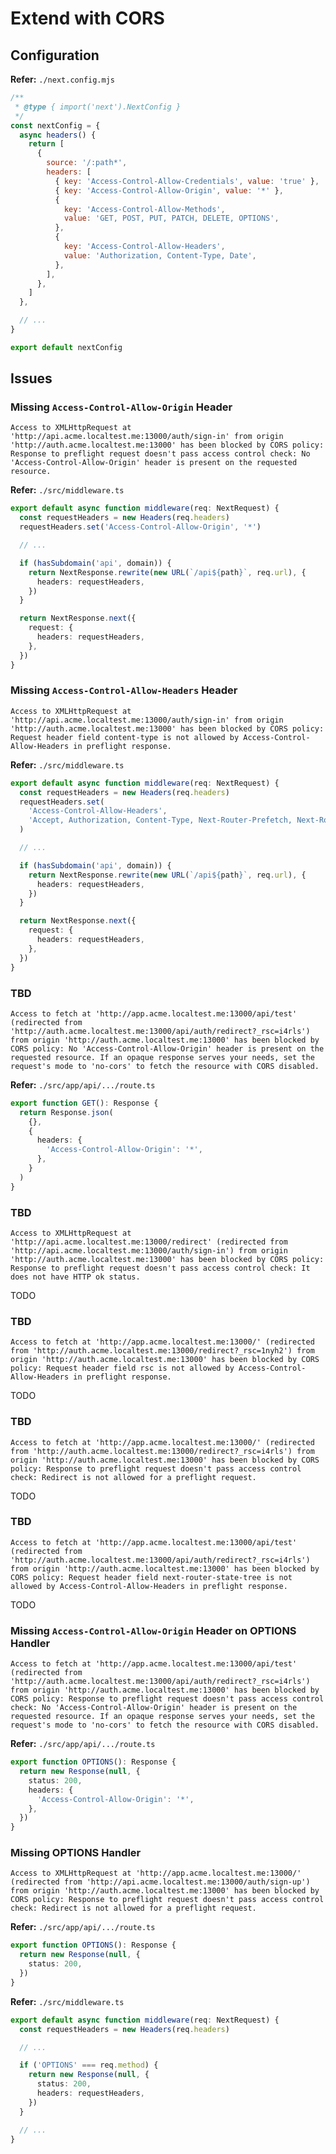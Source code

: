 # Extend with CORS

<!--
https://github.com/kojikawazu/trip-web-app/blob/main/src/app/api/mail/send/route.ts

https://codingwithmanny.medium.com/3-ways-to-configure-cors-for-nextjs-13-app-router-api-route-handlers-427e10929818
https://stackoverflow.com/questions/70995299/allow-cors-from-one-next-js-app-to-another
-->

<!--
requestHeaders.set('Access-Control-Allow-Credentials', 'true')

requestHeaders.set(
  'Access-Control-Allow-Methods',
  'GET, POST, PUT, PATCH, DELETE, OPTIONS',
)
-->

## Configuration

**Refer:** `./next.config.mjs`

```mjs
/**
 * @type { import('next').NextConfig }
 */
const nextConfig = {
  async headers() {
    return [
      {
        source: '/:path*',
        headers: [
          { key: 'Access-Control-Allow-Credentials', value: 'true' },
          { key: 'Access-Control-Allow-Origin', value: '*' },
          {
            key: 'Access-Control-Allow-Methods',
            value: 'GET, POST, PUT, PATCH, DELETE, OPTIONS',
          },
          {
            key: 'Access-Control-Allow-Headers',
            value: 'Authorization, Content-Type, Date',
          },
        ],
      },
    ]
  },

  // ...
}

export default nextConfig
```

## Issues

### Missing `Access-Control-Allow-Origin` Header

```log
Access to XMLHttpRequest at 'http://api.acme.localtest.me:13000/auth/sign-in' from origin 'http://auth.acme.localtest.me:13000' has been blocked by CORS policy: Response to preflight request doesn't pass access control check: No 'Access-Control-Allow-Origin' header is present on the requested resource.
```

**Refer:** `./src/middleware.ts`

```ts
export default async function middleware(req: NextRequest) {
  const requestHeaders = new Headers(req.headers)
  requestHeaders.set('Access-Control-Allow-Origin', '*')

  // ...

  if (hasSubdomain('api', domain)) {
    return NextResponse.rewrite(new URL(`/api${path}`, req.url), {
      headers: requestHeaders,
    })
  }

  return NextResponse.next({
    request: {
      headers: requestHeaders,
    },
  })
}
```

### Missing `Access-Control-Allow-Headers` Header

```log
Access to XMLHttpRequest at 'http://api.acme.localtest.me:13000/auth/sign-in' from origin 'http://auth.acme.localtest.me:13000' has been blocked by CORS policy: Request header field content-type is not allowed by Access-Control-Allow-Headers in preflight response.
```

**Refer:** `./src/middleware.ts`

```ts
export default async function middleware(req: NextRequest) {
  const requestHeaders = new Headers(req.headers)
  requestHeaders.set(
    'Access-Control-Allow-Headers',
    'Accept, Authorization, Content-Type, Next-Router-Prefetch, Next-Router-State-Tree, Next-Url, RSC'
  )

  // ...

  if (hasSubdomain('api', domain)) {
    return NextResponse.rewrite(new URL(`/api${path}`, req.url), {
      headers: requestHeaders,
    })
  }

  return NextResponse.next({
    request: {
      headers: requestHeaders,
    },
  })
}
```

### TBD

```log
Access to fetch at 'http://app.acme.localtest.me:13000/api/test' (redirected from 'http://auth.acme.localtest.me:13000/api/auth/redirect?_rsc=i4rls') from origin 'http://auth.acme.localtest.me:13000' has been blocked by CORS policy: No 'Access-Control-Allow-Origin' header is present on the requested resource. If an opaque response serves your needs, set the request's mode to 'no-cors' to fetch the resource with CORS disabled.
```

<!-- ```sh
curl \
  -I \
  -X OPTIONS \
  -H 'Origin: http://auth.acme.localtest.me:13000' \
  http://app.acme.localtest.me:13000/api/test
``` -->

**Refer:** `./src/app/api/.../route.ts`

```ts
export function GET(): Response {
  return Response.json(
    {},
    {
      headers: {
        'Access-Control-Allow-Origin': '*',
      },
    }
  )
}
```

### TBD

```log
Access to XMLHttpRequest at 'http://api.acme.localtest.me:13000/redirect' (redirected from 'http://api.acme.localtest.me:13000/auth/sign-in') from origin 'http://auth.acme.localtest.me:13000' has been blocked by CORS policy: Response to preflight request doesn't pass access control check: It does not have HTTP ok status.
```

<!--
Invalid URL: http://api.acme.localtest.me:13000/auth/redirect
-->

TODO

<!--
export async function OPTIONS(): Promise<Response> {
  return new Response(null, {
    status: 200,
  })
}
-->

### TBD

```log
Access to fetch at 'http://app.acme.localtest.me:13000/' (redirected from 'http://auth.acme.localtest.me:13000/redirect?_rsc=1nyh2') from origin 'http://auth.acme.localtest.me:13000' has been blocked by CORS policy: Request header field rsc is not allowed by Access-Control-Allow-Headers in preflight response.
```

TODO

### TBD

```log
Access to fetch at 'http://app.acme.localtest.me:13000/' (redirected from 'http://auth.acme.localtest.me:13000/redirect?_rsc=i4rls') from origin 'http://auth.acme.localtest.me:13000' has been blocked by CORS policy: Response to preflight request doesn't pass access control check: Redirect is not allowed for a preflight request.
```

TODO

### TBD

```log
Access to fetch at 'http://app.acme.localtest.me:13000/api/test' (redirected from 'http://auth.acme.localtest.me:13000/api/auth/redirect?_rsc=i4rls') from origin 'http://auth.acme.localtest.me:13000' has been blocked by CORS policy: Request header field next-router-state-tree is not allowed by Access-Control-Allow-Headers in preflight response.
```

TODO

### Missing `Access-Control-Allow-Origin` Header on OPTIONS Handler

```log
Access to fetch at 'http://app.acme.localtest.me:13000/api/test' (redirected from 'http://auth.acme.localtest.me:13000/api/auth/redirect?_rsc=i4rls') from origin 'http://auth.acme.localtest.me:13000' has been blocked by CORS policy: Response to preflight request doesn't pass access control check: No 'Access-Control-Allow-Origin' header is present on the requested resource. If an opaque response serves your needs, set the request's mode to 'no-cors' to fetch the resource with CORS disabled.
```

**Refer:** `./src/app/api/.../route.ts`

```ts
export function OPTIONS(): Response {
  return new Response(null, {
    status: 200,
    headers: {
      'Access-Control-Allow-Origin': '*',
    },
  })
}
```

### Missing OPTIONS Handler

```log
Access to XMLHttpRequest at 'http://app.acme.localtest.me:13000/' (redirected from 'http://api.acme.localtest.me:13000/auth/sign-up') from origin 'http://auth.acme.localtest.me:13000' has been blocked by CORS policy: Response to preflight request doesn't pass access control check: Redirect is not allowed for a preflight request.
```

**Refer:** `./src/app/api/.../route.ts`

```ts
export function OPTIONS(): Response {
  return new Response(null, {
    status: 200,
  })
}
```

**Refer:** `./src/middleware.ts`

```ts
export default async function middleware(req: NextRequest) {
  const requestHeaders = new Headers(req.headers)

  // ...

  if ('OPTIONS' === req.method) {
    return new Response(null, {
      status: 200,
      headers: requestHeaders,
    })
  }

  // ...
}
```
